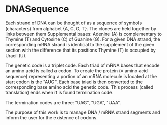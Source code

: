# DNASequence

Each strand of DNA can be thought of as a sequence of symbols (characters) from alphabet {A, C, G, T}. 
The clones are held together by links between them Supplemental bases: Adenine (A) is complementary to Thymine (T) and Cytosine (C) of Guanine (G). 
For a given DNA strand, the corresponding mRNA strand is identical to the supplement of the given section with the difference that its positions
Thymine (T) is occupied by Uracil (U).

The genetic code is a triplet code. Each triad of mRNA bases that encode an amino acid is called a codon. 
To create the protein (= amino acid sequence) representing a portion of an mRNA molecule is located at the start codon is the "AUG". 
Each base triad is then converted to the corresponding base amino acid the genetic code. 
This process (called translation) ends when it is found termination code. 

The termination codes are three: "UAG", "UGA", "UAA".

The purpose of this work is to manage DNA / mRNA strand segments and inform the user for the existence of codons.
